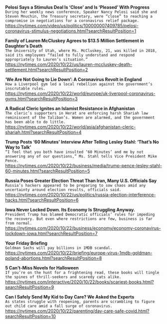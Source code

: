 **Pelosi Says a Stimulus Deal Is ‘Close’ and Is ‘Pleased’ With Progress**\
`During her weekly news conference, Speaker Nancy Pelosi said she and Steven Mnuchin, the Treasury secretary, were “close” to reaching a compromise in negotiations for a coronavirus relief package.`\
https://nytimes.com/video/us/politics/100000007409785/pelosi-coronavirus-stimulus-negotiations.html?searchResultPosition=1

**Family of Lauren McCluskey Agrees to $13.5 Million Settlement in Daughter’s Death**\
`The University of Utah, where Ms. McCluskey, 21, was killed in 2018, said its employees “failed to fully understand and respond appropriately to Lauren’s situation.”`\
https://nytimes.com/2020/10/22/us/lauren-mccluskey-death-settlement.html?searchResultPosition=2

**‘We Are Not Going to Lie Down’: A Coronavirus Revolt in England**\
`How a Liverpool gym led a local rebellion against the government’s inscrutable rules.`\
https://nytimes.com/2020/10/22/world/europe/uk-liverpool-coronavirus-gyms.html?searchResultPosition=3

**A Radical Cleric Ignites an Islamist Resistance in Afghanistan**\
`The cleric’s supporters in Herat are enforcing harsh Shariah law reminiscent of the Taliban’s. Women are alarmed, and the government has been able to do little.`\
https://nytimes.com/2020/10/22/world/asia/afghanistan-cleric-shariah.html?searchResultPosition=4

**Trump Posts ‘60 Minutes’ Interview After Telling Lesley Stahl: ‘That’s No Way to Talk’**\
`“I feel that you both have insulted ‘60 Minutes’ and me by not answering any of our questions,” Ms. Stahl tells Vice President Mike Pence.`\
https://nytimes.com/2020/10/22/business/media/trump-pence-lesley-stahl-60-minutes.html?searchResultPosition=5

**Russia Poses Greater Election Threat Than Iran, Many U.S. Officials Say**\
`Russia’s hackers appeared to be preparing to sow chaos amid any uncertainty around election results, officials said.`\
https://nytimes.com/2020/10/22/us/politics/russia-election-interference-hacks.html?searchResultPosition=6

**Iowa Never Locked Down. Its Economy Is Struggling Anyway.**\
`President Trump has blamed Democratic officials’ rules for impeding the recovery. But even where restrictions are few, business is far from normal.`\
https://nytimes.com/2020/10/22/business/economy/economy-coronavirus-lockdown-iowa.html?searchResultPosition=7

**Your Friday Briefing**\
`Goldman Sachs will pay billions in 1MDB scandal.`\
https://nytimes.com/2020/10/22/briefing/europe-virus-1mdb-goldman-poland-abortions.html?searchResultPosition=8

**5 Can’t-Miss Novels for Halloween**\
`If you’re on the hunt for a frightening read, these books will tingle the spines of thrill-seekers and scaredy cats alike.`\
https://nytimes.com/interactive/2020/10/22/books/scariest-books.html?searchResultPosition=9

**Can I Safely Send My Kid to Day Care? We Asked the Experts**\
`As states struggle with reopening, parents are scrambling to figure out child care amid a fall surge of coronavirus.`\
https://nytimes.com/2020/10/22/parenting/day-care-safe-covid.html?searchResultPosition=10

